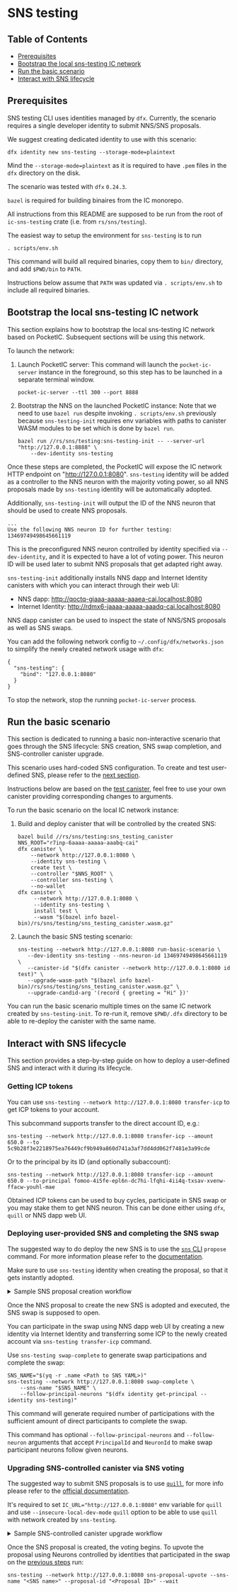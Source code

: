 # SNS testing

## Table of Contents

* [Prerequisites](#prerequisites)
* [Bootstrap the local sns-testing IC network](#bootstrap-the-local-sns-testing-ic-network)
* [Run the basic scenario](#run-the-basic-scenario)
* [Interact with SNS lifecycle](#interact-with-sns-lifecycle)

## Prerequisites

SNS testing CLI uses identities managed by `dfx`. Currently, the scenario requires a single developer
identity to submit NNS/SNS proposals.

We suggest creating dedicated identity to use with this scenario:
```
dfx identity new sns-testing --storage-mode=plaintext
```
Mind the `--storage-mode=plaintext` as it is required to have `.pem` files in the `dfx` directory on the disk.

The scenario was tested with `dfx` `0.24.3`.

`bazel` is required for building binaires from the IC monorepo.

All instructions from this README are supposed to be run from the root of `ic-sns-testing` crate (i.e. from `rs/sns/testing`).

The easiest way to setup the environment for `sns-testing` is to run
```
. scripts/env.sh
```
This command will build all required binaries, copy them to `bin/` directory, and
add `$PWD/bin` to `PATH`.

Instructions below assume that `PATH` was updated via `. scripts/env.sh` to include all required binaries.

## Bootstrap the local sns-testing IC network

This section explains how to bootstrap the local sns-testing IC network based on PocketIC.
Subsequent sections will be using this network.

To launch the network:
1) Launch PocketIC server:
   This command will launch the `pocket-ic-server` instance in the foreground, so this step has to be launched
   in a separate terminal window.
   ```
   pocket-ic-server --ttl 300 --port 8888
   ```
2) Bootstrap the NNS on the launched PocketIC instance:
   Note that we need to use `bazel run` despite invoking `. scripts/env.sh` previously because
   `sns-testing-init` requires env variables with paths to canister WASM modules to be set which is done
   by `bazel run`.
   ```
   bazel run //rs/sns/testing:sns-testing-init -- --server-url "http://127.0.0.1:8888" \
       --dev-identity sns-testing
   ```

Once these steps are completed, the PocketIC will expose the IC network HTTP endpoint on "http://127.0.0.1:8080".
`sns-testing` identity will be added as a controller to the NNS neuron with the majority voting power, so all NNS proposals made
by `sns-testing` identity will be automatically adopted.

Additionally, `sns-testing-init` will output the ID of the NNS neuron that should be used to create NNS proposals.
```
...
Use the following NNS neuron ID for further testing: 13469749498645661119
```

This is the preconfigured NNS neuron controlled by identity specified via `--dev-identity`, and it is expected to have a lot of voting power. This neuron ID will be used later to submit NNS proposals that get adapted right away.

`sns-testing-init` additionally installs NNS dapp and Internet Identity canisters with which you can interact
through their web UI:
* NNS dapp: http://qoctq-giaaa-aaaaa-aaaea-cai.localhost:8080
* Internet Identity: http://rdmx6-jaaaa-aaaaa-aaadq-cai.localhost:8080

NNS dapp canister can be used to inspect the state of NNS/SNS proposals as well as SNS swaps.

You can add the following network config to `~/.config/dfx/networks.json` to simplify the newly created
network usage with `dfx`:
```
{
  "sns-testing": {
    "bind": "127.0.0.1:8080"
  }
}
```

To stop the network, stop the running `pocket-ic-server` process.

## Run the basic scenario

This section is dedicated to running a basic non-interactive scenario that goes through the SNS lifecycle:
SNS creation, SNS swap completion, and SNS-controller canister upgrade.

This scenario uses hard-coded SNS configuration. To create and test user-defined SNS, please refer to
the [next section](#interact-with-sns-lifecycle).

Instructions below are based on the [test canister](./canister/canister.rs), feel free to use your own canister
providing corresponding changes to arguments.

To run the basic scenario on the local IC network instance:
1) Build and deploy canister that will be controlled by the created SNS:
   ```
   bazel build //rs/sns/testing:sns_testing_canister
   NNS_ROOT="r7inp-6aaaa-aaaaa-aaabq-cai"
   dfx canister \
       --network http://127.0.0.1:8080 \
       --identity sns-testing \
       create test \
       --controller "$NNS_ROOT" \
       --controller sns-testing \
       --no-wallet
   dfx canister \
        --network http://127.0.0.1:8080 \
        --identity sns-testing \
        install test \
        --wasm "$(bazel info bazel-bin)/rs/sns/testing/sns_testing_canister.wasm.gz"
   ```
2) Launch the basic SNS testing scenario:
   ```
   sns-testing --network http://127.0.0.1:8080 run-basic-scenario \
      --dev-identity sns-testing --nns-neuron-id 13469749498645661119 \
      --canister-id "$(dfx canister --network http://127.0.0.1:8080 id test)" \
      --upgrade-wasm-path "$(bazel info bazel-bin)/rs/sns/testing/sns_testing_canister.wasm.gz" \
      --upgrade-candid-arg '(record { greeting = "Hi" })'
   ```

You can run the basic scenario multiple times on the same IC network created by `sns-testing-init`.
To re-run it, remove `$PWD/.dfx` directory to be able to re-deploy the canister with the same name.

## Interact with SNS lifecycle

This section provides a step-by-step guide on how to deploy a user-defined SNS and interact with it during its lifecycle.

### Getting ICP tokens

You can use `sns-testing --network http://127.0.0.1:8080 transfer-icp` to get ICP tokens to your account.

This subcommand supports transfer to the direct account ID, e.g.:
```
sns-testing --network http://127.0.0.1:8080 transfer-icp --amount 650.0 --to 5c9b28f3e2218975ea76449cf9b949a860d741a3af7dd4dd062f7481e3a99cde
```

Or to the principal by its ID (and optionally subaccount):
```
sns-testing --network http://127.0.0.1:8080 transfer-icp --amount 650.0 --to-principal fomoo-4i5fe-epl6n-dc7hi-lfqhi-4ii4q-txsav-xvenw-ffacw-youhl-mae
```

Obtained ICP tokens can be used to buy cycles, participate in SNS swap or you may stake them to get NNS neuron. This can be done either using `dfx`, `quill` or NNS dapp web UI.

### Deploying user-provided SNS and completing the SNS swap

The suggested way to do deploy the new SNS is to use the [`sns` CLI](../cli/README.md) `propose` command. For more information please refer to the [documentation](https://internetcomputer.org/docs/building-apps/governing-apps/launching/launch-steps-1proposal#3-submit-nns-proposal-to-create-sns).

Make sure to use `sns-testing` identity when creating the proposal, so that it gets instantly adopted.

<details>
<summary>Sample SNS proposal creation workflow</summary>
<br>

The example will use `//rs/sns/testing:sns_testing_canister` canister as SNS-controlled canister and will base on the [init YAML file from SNS CLI](../cli/test_sns_init_v2.yaml).

**While using a custom sns_init.yaml file, make sure to set `start_time: null` in the swap parameters to ensure that the swap starts right away after the NNS proposal is executed.**

0) Copy the SNS init YAML to the local directory
   ```
   cp ../cli/test_sns_init_v2.yaml sns_init.yaml
   cp ../cli/test.png .
   ```

1) Build and deploy `test` canister:
   ```
   bazel build //rs/sns/testing:sns_testing_canister
   NNS_ROOT="r7inp-6aaaa-aaaaa-aaabq-cai"
   dfx canister \
       --network http://127.0.0.1:8080 \
       --identity sns-testing \
       create test \
       --controller "$NNS_ROOT" \
       --controller sns-testing \
       --no-wallet
   dfx canister \
        --network http://127.0.0.1:8080 \
        --identity sns-testing \
        install test \
        --wasm "$(bazel info bazel-bin)/rs/sns/testing/sns_testing_canister.wasm.gz"
   ```

2) Adjust init YAML file (you will need [`yq`](https://github.com/mikefarah/yq) to be installed to do this):
   ```
   # Add deployed test canister to the list of SNS-controlled canisters
   yq -i ".dapp_canisters |= [\""$(dfx canister --network http://127.0.0.1:8080 id test)"\"]" sns_init.yaml
   # Add neuron controlled by 'sns-testing' identity principal
   yq -i ".Distribution.Neurons[0].principal |= \""$(dfx identity get-principal --identity sns-testing)"\"" sns_init.yaml
   # Make the swap start right away after the NNS proposal is executed
   yq -i ".Swap.start_time |= null" sns_init.yaml
   ```

3) Propose to create the new SNS:
   ```
   # sns doesn't support CLI-provided identities despite '--identity' option
   dfx identity use sns-testing
   sns propose --network http://127.0.0.1:8080 --neuron-id 13469749498645661119 "$PWD/sns_init.yaml"
   ```

4) Complete the swap for the newly created SNS
   ```
   SNS_NAME="$(yq -r .name sns_init.yaml)"
   sns-testing --network http://127.0.0.1:8080 swap-complete --sns-name "$SNS_NAME"
   ```
</details>

Once the NNS proposal to create the new SNS is adopted and executed, the SNS swap is supposed to open.

You can participate in the swap using NNS dapp web UI by creating a new identity via Internet Identity and transferring
some ICP to the newly created account via `sns-testing transfer-icp` command.

Use `sns-testing swap-complete` to generate swap participations and complete the swap:
```
SNS_NAME="$(yq -r .name <Path to SNS YAML>)"
sns-testing --network http://127.0.0.1:8080 swap-complete \
    --sns-name "$SNS_NAME" \
    --follow-principal-neurons "$(dfx identity get-principal --identity sns-testing)"
```

This command will generate required number of participations with the sufficient amount of direct participants to complete the swap.

This command has optional `--follow-principal-neurons` and `--follow-neuron` arguments that accept `PrincipalId` and `NeuronId` to make swap
participant neurons follow given neurons.

### Upgrading SNS-controlled canister via SNS voting

The suggested way to submit SNS proposals is to use [`quill`](https://github.com/dfinity/quill/), for more info please refer to the [official documentation](https://internetcomputer.org/docs/building-apps/governing-apps/managing/making-proposals/).

It's required to set `IC_URL="http://127.0.0.1:8080"` env variable for `quill` and use `--insecure-local-dev-mode` `quill` option
to be able to use `quill` with network created by `sns-testing`.

<details>
<summary>Sample SNS-controlled canister upgrade workflow</summary>
<br>

At this point we assume that SNS named "Daniel" was created and its swap was successfully completed
by following "Sample SNS proposal creation workflow" steps from the [previous section](#deploying-user-provided-sns-and-completing-the-sns-swap).

1) Get SNS neuron ID contolled by `sns-testing` identity:
   ```
   IC_URL="http://127.0.0.1:8080" quill sns neuron-id --principal-id "$(dfx identity get-principal --identity sns-testing)" --memo 42
   ```

   ```
   SNS Neuron Id: a96c889f2eab3fb4ae7aac3978f04eeb039e0ec8047516fcd8fae8b20bd75502
   ```
   This neuron ID will be used in step 3.

2) Prepare `sns_canister_ids.json`

   Get SNS canister IDs:
   ```
   IC_URL="http://127.0.0.1:8080" quill --insecure-local-dev-mode sns list-deployed-snses
   ```

   ```
   cat >> sns_canister_ids.json<< EOF
   {
      "root_canister_id":"7tjcv-pp777-77776-qaaaa-cai",
      "governance_canister_id":"7uieb-cx777-77776-qaaaq-cai",
      "index_canister_id":"7pnye-yp777-77776-qaaca-cai",
      "swap_canister_id":"72kjj-zh777-77776-qaabq-cai",
      "ledger_canister_id":"75lp5-u7777-77776-qaaba-cai"
   }
   EOF
   ```

   SNS canister IDs may vary for you.

3) Prepare quill `message.json` with SNS-controlled canister upgrade proposal:
   ```
   quill sns --pem-file ~/.config/dfx/identity/sns-testing/identity.pem --canister-ids-file sns_canister_ids.json make-upgrade-canister-proposal \
      --target-canister-id lxzze-o7777-77777-aaaaa-cai --wasm-path "$(bazel info bazel-bin)/rs/sns/testing/sns_testing_canister.wasm.gz" \
      --title "Upgrade SNS-controlled-canister" --mode upgrade "<Neuron ID>" > message.json
   ```

4) Submit the message with SNS proposal:
   ```
   IC_URL="http://127.0.0.1:8080" quill --insecure-local-dev-mode send message.json
   ```

   This command will return the ID of the newly created proposal
   ```
   ...
   Successfully created new proposal with ID 1
   ```
   The ID of the proposal will be used in the next step.

5) Upvote the proposal and wait for its execution:
   ```
   sns-testing --network http://127.0.0.1:8080 sns-proposal-upvote --sns-name "$SNS_NAME" --proposal-id 1 --wait
   ```

</details>

Once the SNS proposal is created, the voting begins.
To upvote the proposal using Neurons controlled by identities that participated in the swap on the [previous steps](#deploying-user-provided-sns-and-completing-the-sns-swap) run:
```
sns-testing --network http://127.0.0.1:8080 sns-proposal-upvote --sns-name "<SNS name>" --proposal-id "<Proposal ID>" --wait
```
